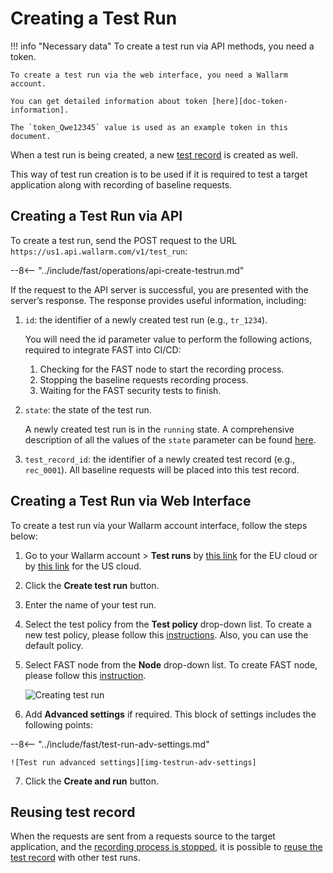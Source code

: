 [img-test-run-creation]:            ../../images/fast/operations/common/create-testrun/test-run-create.png
[img-testrun-adv-settings]:         ../../images/fast/operations/common/create-testrun/test-run-settings.png

[doc-token-information]:    internals.md#token
[doc-state-description]:    check-testrun-status.md
[doc-copying-testrun]:      copy-testrun.md
[doc-testrecord]:           internals.md#test-record

[link-stopping-recording-chapter]:  stop-recording.md
[link-create-policy]:               test-policy/general.md
[link-create-node]:                 create-node.md
[doc-inactivity-timeout]:           internals.md#test-run

#   Creating a Test Run

!!! info "Necessary data"
    To create a test run via API methods, you need a token.
    
    To create a test run via the web interface, you need a Wallarm account.
    
    You can get detailed information about token [here][doc-token-information].
    
    The `token_Qwe12345` value is used as an example token in this document.

When a test run is being created, a new [test record][doc-testrecord] is created as well.

This way of test run creation is to be used if it is required to test a target application along with recording of baseline requests.

## Creating a Test Run via API

To create a test run, send the POST request to the URL `https://us1.api.wallarm.com/v1/test_run`:

--8<-- "../include/fast/operations/api-create-testrun.md"

If the request to the API server is successful, you are presented with the server’s response. The response provides useful information, including:

1.  `id`: the identifier of a newly created test run (e.g., `tr_1234`).
    
    You will need the id parameter value to perform the following actions, required to integrate FAST into CI/CD:
    
    1.  Checking for the FAST node to start the recording process.  
    2.  Stopping the baseline requests recording process.
    3.  Waiting for the FAST security tests to finish.
    
2.  `state`: the state of the test run.
    
    A newly created test run is in the `running` state.
    A comprehensive description of all the values of the `state` parameter can be found [here][doc-state-description].
    
3.  `test_record_id`: the identifier of a newly created test record (e.g., `rec_0001`). All baseline requests will be placed into this test record.    

##  Creating a Test Run via Web Interface
      
To create a test run via your Wallarm account interface, follow the steps below:

1. Go to your Wallarm account > **Test runs** by [this link](https://my.wallarm.com/testing/testruns) for the EU cloud or by [this link](https://us1.my.wallarm.com/testing/testruns) for the US cloud.

2. Click the **Create test run** button.

3. Enter the name of your test run.

4. Select the test policy from the **Test policy** drop-down list. To create a new test policy, please follow this [instructions][link-create-policy]. Also, you can use the default policy.

5. Select FAST node from the **Node** drop-down list. To create FAST node, please follow this [instruction][link-create-node].

    ![Creating test run][img-test-run-creation]

6. Add **Advanced settings** if required. This block of settings includes the following points:

--8<-- "../include/fast/test-run-adv-settings.md"

    ![Test run advanced settings][img-testrun-adv-settings]

7.  Click the **Create and run** button.

## Reusing test record

When the requests are sent from a requests source to the target application, and the [recording process is stopped][link-stopping-recording-chapter], it is possible to [reuse the test record][doc-copying-testrun] with other test runs.